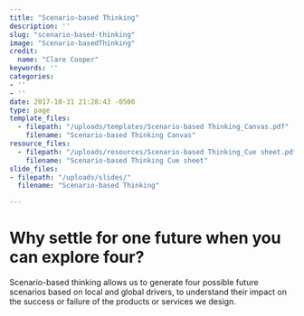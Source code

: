 ```yaml
---
title: "Scenario-based Thinking"
description: ''
slug: "scenario-based-thinking"
image: "Scenario-basedThinking"
credit:
  name: "Clare Cooper"
keywords: ''
categories:
- ''
- ''
date: 2017-10-31 21:28:43 -0500
type: page
template_files:
  - filepath: "/uploads/templates/Scenario-based Thinking_Canvas.pdf"
    filename: "Scenario-based Thinking Canvas"
resource_files:
  - filepath: "/uploads/resources/Scenario-based Thinking_Cue sheet.pdf"
    filename: "Scenario-based Thinking Cue sheet"
slide_files:
- filepath: "/uploads/slides/"
  filename: "Scenario-based Thinking"

---
```

# Why settle for one future when you can explore four?

Scenario-based thinking allows us to generate four possible future scenarios based on local and global drivers, to understand their impact on the success or failure of the products or services we design.

